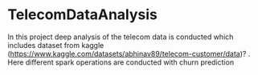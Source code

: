 # TelecomDataAnalysis
In this project deep analysis of the telecom data is conducted which includes dataset from kaggle (https://www.kaggle.com/datasets/abhinav89/telecom-customer/data)? . Here different spark operations are conducted with churn prediction
